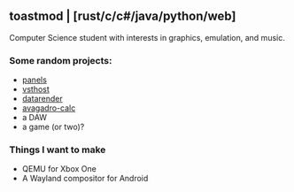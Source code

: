 ## toastmod | [rust/c/c#/java/python/web]
Computer Science student with interests in graphics, emulation, and music.
### Some random projects:
* [panels](https://github.com/toastmod/panels)
* [vsthost](https://github.com/toastmod/vsthost)
* [datarender](https://github.com/toastmod/datarender)
* [avagadro-calc](https://github.com/toastmod/avagadro-calc)
* a DAW
* a game (or two)?

### Things I want to make
* QEMU for Xbox One
* A Wayland compositor for Android
